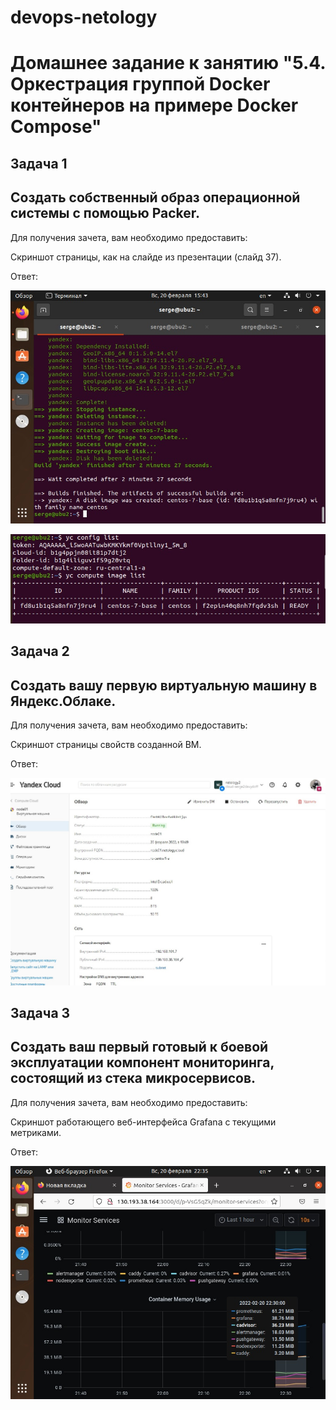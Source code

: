# devops-netology
# Домашнее задание к занятию "5.4. Оркестрация группой Docker контейнеров на примере Docker Compose"

## Задача 1
## Создать собственный образ операционной системы с помощью Packer.

Для получения зачета, вам необходимо предоставить:

Скриншот страницы, как на слайде из презентации (слайд 37).

Ответ:

![](./centos_7_ready2.jpg)

![](./centos_7_ready21.jpg)

## Задача 2
## Создать вашу первую виртуальную машину в Яндекс.Облаке.

Для получения зачета, вам необходимо предоставить:

Скриншот страницы свойств созданной ВМ.

Ответ:

![](./VM_centos_7.jpg)

## Задача 3
## Создать ваш первый готовый к боевой эксплуатации компонент мониторинга, состоящий из стека микросервисов.

Для получения зачета, вам необходимо предоставить:

Скриншот работающего веб-интерфейса Grafana с текущими метриками.

Ответ:

![](./grafana3.jpg)
